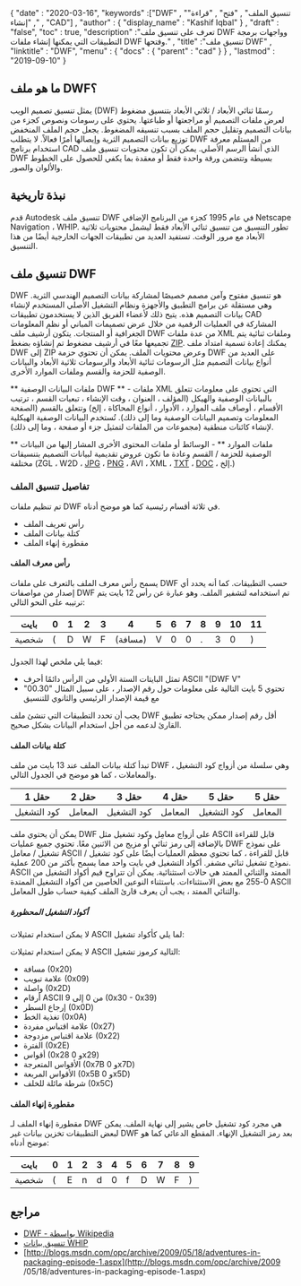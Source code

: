 {
  "date" : "2020-03-16",
  "keywords" :["DWF" , "تنسيق الملف" , "فتح" , "قراءة" , "إنشاء" , "CAD"] ,
  "author" : {
    "display_name" : "Kashif Iqbal"
} ,
  "draft" : "false",
  "toc" : true,
  "description" :"تعرف على تنسيق ملف DWF وواجهات برمجة التطبيقات التي يمكنها إنشاء ملفات DWF وفتحها." ,
  "title" :"تنسيق ملف DWF" ,
  "linktitle" : "DWF",
  "menu" : {
    "docs" : {
      "parent" : "cad"
}
} ,
  "lastmod" : "2019-09-10"
}

## ما هو ملف DWF؟

يمثل تنسيق تصميم الويب (DWF) رسمًا ثنائي الأبعاد / ثلاثي الأبعاد بتنسيق مضغوط لعرض ملفات التصميم أو مراجعتها أو طباعتها. يحتوي على رسومات ونصوص كجزء من بيانات التصميم وتقليل حجم الملف بسبب تنسيقه المضغوط. يجعل حجم الملف المنخفض توزيع بيانات التصميم الثرية وإيصالها أمرًا فعالاً. لا يتطلب DWF من المستلم معرفة استخدام برنامج CAD الذي أنشأ الرسم الأصلي. يمكن أن تكون محتويات تنسيق ملف DWF بسيطة وتتضمن ورقة واحدة فقط أو معقدة بما يكفي للحصول على الخطوط والألوان والصور.

## نبذة تاريخية ##

قدم Autodesk تنسيق ملف DWF في عام 1995 كجزء من البرنامج الإضافي Netscape Navigation ، WHIP. تطور التنسيق من تنسيق ثنائي الأبعاد فقط ليشمل محتويات ثلاثية الأبعاد مع مرور الوقت. تستفيد العديد من تطبيقات الجهات الخارجية أيضًا من هذا التنسيق.

## تنسيق ملف DWF ##

DWF هو تنسيق مفتوح وآمن مصمم خصيصًا لمشاركة بيانات التصميم الهندسي الثرية. وهي مستقلة عن برامج التطبيق والأجهزة ونظام التشغيل الأصلي المستخدم لإنشاء بيانات التصميم هذه. يتيح ذلك لأعضاء الفريق الذين لا يستخدمون تطبيقات CAD المشاركة في العمليات الرقمية من خلال عرض تصميمات المباني أو نظم المعلومات الجغرافية أو المنتجات. يتكون أرشيف ملف DWF من عدة ملفات XML وملفات ثنائية يتم تجميعها معًا في أرشيف مضغوط تم إنشاؤه بضغط [ZIP](/ar/compression/zip/). يمكنك إعادة تسمية امتداد ملف DWF إلى ZIP وعرض محتويات الملف. يمكن أن تحتوي حزمة DWF على العديد من أنواع بيانات التصميم مثل الرسومات ثنائية الأبعاد والرسومات ثلاثية الأبعاد والبيانات الوصفية للحزمة والقسم وملفات الموارد الأخرى.

** ملفات البيانات الوصفية DWF ** - ملفات XML التي تحتوي على معلومات تتعلق بالبيانات الوصفية والهيكل (المؤلف ، العنوان ، وقت الإنشاء ، تبعيات القسم ، ترتيب الأقسام ، أوصاف ملف الموارد ، الأدوار ، أنواع المحاكاة ، إلخ) وتتعلق بالقسم (الصفحة المعلومات وتصميم البيانات الوصفية وما إلى ذلك). تُستخدم البيانات الوصفية الهيكلية لإنشاء كائنات منطقية (مجموعات من الملفات لتمثيل جزء أو صفحة ، وما إلى ذلك).

** ملفات الموارد ** - الوسائط أو ملفات المحتوى الأخرى المشار إليها من البيانات الوصفية للحزمة / القسم وعادة ما تكون عروض تقديمية لبيانات التصميم بتنسيقات مختلفة (ZGL ، W2D ، [JPG](/ar/image/jpeg/) ، [PNG](/ar/image/png/) ، AVI ، XML ، [TXT](/ar/word-processing/txt/) ، [DOC](/ar/word-processing/doc/) ، إلخ.)

### تفاصيل تنسيق الملف ###

تم تنظيم ملفات DWF في ثلاثة أقسام رئيسية كما هو موضح أدناه.

* رأس تعريف الملف
* كتلة بيانات الملف
* مقطورة إنهاء الملف

#### رأس معرف الملف ####

يسمح رأس معرف الملف بالتعرف على ملفات DWF حسب التطبيقات. كما أنه يحدد أي إصدار من مواصفات DWF تم استخدامه لتشفير الملف. وهو عبارة عن رأس 12 بايت يتم ترتيبه على النحو التالي:


| بايت | 0 | 1 | 2 | 3 | 4 | 5 | 6 | 7 | 8 | 9 | 10 | 11
--- | --- |--- | --- |--- | --- |--- | --- |--- | --- |--- | --- |--- |
| شخصية | (| D | W | F | (مسافة) | V | 0 | 0 |. | 3 | 0 |)

فيما يلي ملخص لهذا الجدول:

* تمثل البايتات الستة الأولى من الرأس دائمًا أحرف ASCII "(DWF V"
* تحتوي 5 بايت التالية على معلومات حول رقم الإصدار ، على سبيل المثال "00.30" مع قيمة الإصدار الرئيسي والثانوي للتنسيق

يجب أن تحدد التطبيقات التي تنشئ ملف DWF أقل رقم إصدار ممكن يحتاجه تطبيق القارئ لدعمه من أجل استخدام البيانات بشكل صحيح.

#### كتلة بيانات الملف ####

تبدأ كتلة بيانات الملف عند 13 بايت من ملف DWF ، وهي سلسلة من أزواج كود التشغيل والمعاملات ، كما هو موضح في الجدول التالي.

| حقل 1 | حقل 2 | حقل 3 | حقل 4 | حقل 5 | حقل 5
--- | --- |--- | --- |--- | --- |
| كود التشغيل | المعامل | كود التشغيل | المعامل | كود التشغيل | المعامل

يمكن أن يحتوي ملف DWF على أزواج معامِل وكود تشغيل مثل ASCII قابل للقراءة بالإضافة إلى رمز ثنائي أو مزيج من الاثنين معًا. تحتوي جميع عمليات DWF على نموذج تشغيل / معامل ASCII قابل للقراءة ، كما تحتوي معظم العمليات أيضًا على كود تشغيل / نموذج تشغيل ثنائي مشفر. أكواد التشغيل في بايت واحد مما يسمح بأكثر من 200 عملية. ASCII الممتد والثنائي الممتد هي حالات استثنائية. يمكن أن تتراوح قيم أكواد التشغيل من 0-255 مع بعض الاستثناءات. باستثناء النوعين الخاصين من أكواد التشغيل الممتدة ASCII والثنائي الممتد ، يجب أن يعرف قارئ الملف كيفية حساب طول المعامل.

##### أكواد التشغيل المحظورة #####

لا يمكن استخدام تمثيلات ASCII لما يلي كأكواد تشغيل:

لا يمكن استخدام تمثيلات ASCII التالية كرموز تشغيل:

* مسافة (0x20)
* علامة تبويب (0x09)
* واصلة (0x2D)
* أرقام ASCII من 0 إلى 9 (0x30 - 0x39)
* إرجاع السطر (0x0D)
* تغذية الخط (0x0A)
* علامة اقتباس مفردة (0x27)
* علامة اقتباس مزدوجة (0x22)
* الفترة (0x2E)
* أقواس (0x28 و 0x29)
* الأقواس المتعرجة (0x7B و 0x7D)
* الأقواس المربعة (0x5B و 0x5D)
* شرطة مائلة للخلف (0x5C)

#### مقطورة إنهاء الملف ####

مقطورة إنهاء الملف لـ DWF هي مجرد كود تشغيل خاص يشير إلى نهاية الملف. يمكن لبعض التطبيقات تخزين بيانات غير DWF بعد رمز التشغيل الإنهاء. المقطع الدعائي كما هو موضح أدناه:


| بايت | 0 | 1 | 2 | 3 | 4 | 5 | 6 | 7 | 8 | 9
---|---|---|---|---|---|---|---|---|---|---|
| شخصية | (| E | n | d | 0 | f | D | W | F |)

## مراجع ##

* [DWF - بواسطة Wikipedia](https://en.wikipedia.org/wiki/Design_Web_Format)
* [تنسيق بيانات WHIP](http://paulbourke.net/dataformats/whip/)
* [http://blogs.msdn.com/opc/archive/2009/05/18/adventures-in-packaging-episode-1.aspx](http://blogs.msdn.com/opc/archive/2009 /05/18/adventures-in-packaging-episode-1.aspx)

